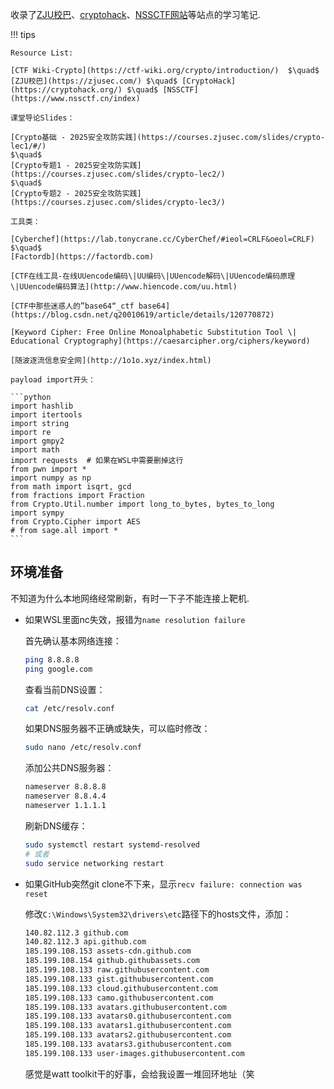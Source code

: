 收录了[ZJU校巴](https://zjusec.com)、[cryptohack](https://cryptohack.org)、[NSSCTF网站](https://www.nssctf.cn)等站点的学习笔记.

!!! tips

    Resource List:

    [CTF Wiki-Crypto](https://ctf-wiki.org/crypto/introduction/)  $\quad$  [ZJU校巴](https://zjusec.com/) $\quad$ [CryptoHack](https://cryptohack.org/) $\quad$ [NSSCTF](https://www.nssctf.cn/index)

    课堂导论Slides：

    [Crypto基础 - 2025安全攻防实践](https://courses.zjusec.com/slides/crypto-lec1/#/)
    $\quad$
    [Crypto专题1 - 2025安全攻防实践](https://courses.zjusec.com/slides/crypto-lec2/)
    $\quad$
    [Crypto专题2 - 2025安全攻防实践](https://courses.zjusec.com/slides/crypto-lec3/)

    工具类：

    [Cyberchef](https://lab.tonycrane.cc/CyberChef/#ieol=CRLF&oeol=CRLF)
    $\quad$
    [Factordb](https://factordb.com)

    [CTF在线工具-在线UUencode编码\|UU编码\|UUencode解码\|UUencode编码原理\|UUencode编码算法](http://www.hiencode.com/uu.html)

    [CTF中那些迷惑人的”base64“_ctf base64](https://blog.csdn.net/q20010619/article/details/120770872)

    [Keyword Cipher: Free Online Monoalphabetic Substitution Tool \| Educational Cryptography](https://caesarcipher.org/ciphers/keyword)
    
    [随波逐流信息安全网](http://1o1o.xyz/index.html)

    payload import开头：

    ```python
    import hashlib
    import itertools
    import string
    import re
    import gmpy2
    import math
    import requests  # 如果在WSL中需要删掉这行
    from pwn import *
    import numpy as np
    from math import isqrt, gcd
    from fractions import Fraction
    from Crypto.Util.number import long_to_bytes, bytes_to_long
    import sympy
    from Crypto.Cipher import AES
    # from sage.all import *
    ```

## 环境准备

不知道为什么本地网络经常刷新，有时一下子不能连接上靶机.

* 如果WSL里面nc失效，报错为`name resolution failure`

    首先确认基本网络连接：

    ```bash
    ping 8.8.8.8
    ping google.com
    ```

    查看当前DNS设置：

    ```bash
    cat /etc/resolv.conf
    ```

    如果DNS服务器不正确或缺失，可以临时修改：

    ```bash
    sudo nano /etc/resolv.conf
    ```

    添加公共DNS服务器：

    ```bash
    nameserver 8.8.8.8
    nameserver 8.8.4.4
    nameserver 1.1.1.1
    ```

    刷新DNS缓存：

    ```bash
    sudo systemctl restart systemd-resolved
    # 或者
    sudo service networking restart
    ```

* 如果GitHub突然git clone不下来，显示`recv failure: connection was reset`

    修改`C:\Windows\System32\drivers\etc`路径下的hosts文件，添加：

    ```bash
    140.82.112.3 github.com
    140.82.112.3 api.github.com
    185.199.108.153 assets-cdn.github.com
    185.199.108.154 github.githubassets.com
    185.199.108.133 raw.githubusercontent.com
    185.199.108.133 gist.githubusercontent.com
    185.199.108.133 cloud.githubusercontent.com
    185.199.108.133 camo.githubusercontent.com
    185.199.108.133 avatars.githubusercontent.com
    185.199.108.133 avatars0.githubusercontent.com
    185.199.108.133 avatars1.githubusercontent.com
    185.199.108.133 avatars2.githubusercontent.com
    185.199.108.133 avatars3.githubusercontent.com
    185.199.108.133 user-images.githubusercontent.com
    ```

    感觉是watt toolkit干的好事，会给我设置一堆回环地址（笑
